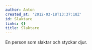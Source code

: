 ```yaml
---
author: Anton
created_at: '2012-03-18T13:37:18Z'
id: Slaktare
links: {}
title: Slaktare
---
```


En person som slaktar och styckar djur.
